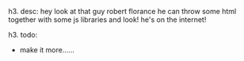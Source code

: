 h3. desc:
hey look at that guy robert florance he can throw some html together with some js libraries and look! he's on the internet!

h3. todo:
* make it more......